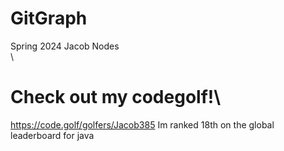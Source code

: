 # GitGraph

Spring 2024
Jacob Nodes\
\
# Check out my codegolf!\
<https://code.golf/golfers/Jacob385>
Im ranked 18th on the global leaderboard for java